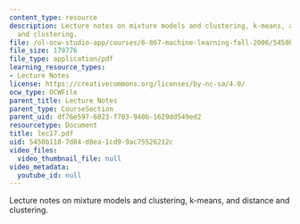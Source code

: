 ```yaml
---
content_type: resource
description: Lecture notes on mixture models and clustering, k-means, and distance
  and clustering.
file: /ol-ocw-studio-app/courses/6-867-machine-learning-fall-2006/5450b1187d84d8ea1cd99ac75526212c_lec17.pdf
file_size: 179776
file_type: application/pdf
learning_resource_types:
- Lecture Notes
license: https://creativecommons.org/licenses/by-nc-sa/4.0/
ocw_type: OCWFile
parent_title: Lecture Notes
parent_type: CourseSection
parent_uid: df76e597-6023-f703-940b-1629dd549ed2
resourcetype: Document
title: lec17.pdf
uid: 5450b118-7d84-d8ea-1cd9-9ac75526212c
video_files:
  video_thumbnail_file: null
video_metadata:
  youtube_id: null
---
```

Lecture notes on mixture models and clustering, k-means, and distance and clustering.